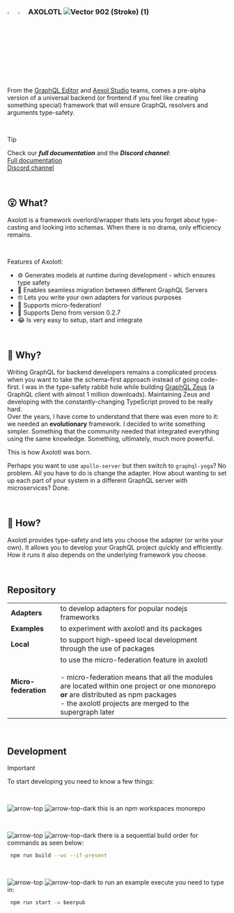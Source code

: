 ### <img src="https://github.com/user-attachments/assets/ac427bf6-6c02-48d1-bcd2-1e709eeb01d3#gh-dark-mode-only" width=4%> <img src="https://github.com/user-attachments/assets/5dc740b2-ac6d-4011-83dc-51cf1de1029a#gh-light-mode-only" width=4%> AXOLOTL ![Vector 902 (Stroke) (1)](https://github.com/user-attachments/assets/18e2f31f-a70f-4c3e-b284-3b66c989a15f)




From the [GraphQL Editor](https://graphqleditor.com/) and [Aexol Studio](http://aexol.com/) teams, comes a pre-alpha version of a universal backend (or frontend if you feel like creating something special) framework that will ensure GraphQL resolvers and arguments type-safety. 

<br /><!--STRONA WIZUALNA: przerwa na potrzeby wizualnego oddzielenia podpisu pod tytułem/wstępu od dalszej treści i podrozdziałów-->

> [!TIP]
> Check our ***full documentation*** and the ***Discord channel***:\
> [Full documentation](https://axolotl-docs.vercel.app)\
> [Discord channel](https://discord.gg/f8SfgGBHRz)

<br /><!--STRONA WIZUALNA: przerwa na potrzeby wizualnego oddzielenia podpisu pod tytułem/wstępu od dalszej treści i podrozdziałów-->

## 😮 What?

Axolotl is a framework overlord/wrapper thats lets you forget about type-casting and looking into schemas. When there is no drama, only efficiency remains. 

<br /><!--STRONA WIZUALNA: przerwa na potrzeby wizualnego oddzielenia podpisu pod tytułem/wstępu od dalszej treści i podrozdziałów-->


Features of Axolotl:
- ⚙️ Generates models at runtime during development - which ensures type safety
- 🏃 Enables seamless migration between different GraphQL Servers
- 🤓 Lets you write your own adapters for various purposes
- 🐙 Supports micro-federation!
- 🦕 Supports Deno from version 0.2.7
- 😂 Is very easy to setup, start and integrate


<br /><!--STRONA WIZUALNA: przerwa na potrzeby wizualnego oddzielenia podpisu pod tytułem/wstępu od dalszej treści i podrozdziałów-->


## 🤔 Why? 

Writing GraphQL for backend developers remains a complicated process when you want to take the schema-first approach instead of going code-first. I was in the type-safety rabbit hole while building [GraphQL Zeus](https://github.com/graphql-editor/graphql-zeus) (a GraphQL client with almost 1 million downloads). Maintaining Zeus and developing with the constantly-changing TypeScript proved to be really hard. \
Over the years, I have come to understand that there was even more to it: we needed an **evolutionary** framework. I decided to write something simpler. Something that the community needed that integrated everything using the same knowledge. Something, ultimately, much more powerful.

This is how Axolotl was born.

Perhaps you want to use `apollo-server` but then switch to `graphql-yoga`? No problem. All you have to do is change the adapter. 
How about wanting to set up each part of your system in a different GraphQL server with microservices? Done.

<br /><!--STRONA WIZUALNA: przerwa na potrzeby wizualnego oddzielenia podpisu pod tytułem/wstępu od dalszej treści i podrozdziałów-->

## 🫠 How?

Axolotl provides type-safety and lets you choose the adapter (or write your own). It allows you to develop your GraphQL project quickly and efficiently. How it runs it also depends on the underlying framework you choose. 

<br /><!--STRONA WIZUALNA: przerwa na potrzeby wizualnego oddzielenia podpisu pod tytułem/wstępu od dalszej treści i podrozdziałów-->

## Repository


|         |            |
| ------------- |-------------| 
| **Adapters**      | to develop adapters for popular nodejs frameworks | 
| **Examples**      | to experiment with axolotl and its packages      |
| **Local** |   to support high-speed local development through the use of packages |
| **Micro-federation** | to use the micro-federation feature in axolotl <br /> <br /> - micro-federation means that all the modules are located within one project or one monorepo **or** are distributed as npm packages <br /> - the axolotl projects are merged to the supergraph later|

<br /><!--STRONA WIZUALNA: przerwa na potrzeby wizualnego oddzielenia podpisu pod tytułem/wstępu od dalszej treści i podrozdziałów-->

## Development

>[!IMPORTANT]
>To start developing you need to know a few things:

<br />

![arrow-top](https://github.com/user-attachments/assets/3632196c-f2f8-46a2-9d3d-4a8071ca1908#gh-dark-mode-only) ![arrow-top-dark](https://github.com/user-attachments/assets/496077a7-85a9-44dc-8770-5a248d63886d#gh-light-mode-only)
this is an npm workspaces monorepo

<br />

![arrow-top](https://github.com/user-attachments/assets/3632196c-f2f8-46a2-9d3d-4a8071ca1908#gh-dark-mode-only) ![arrow-top-dark](https://github.com/user-attachments/assets/496077a7-85a9-44dc-8770-5a248d63886d#gh-light-mode-only)
there is a sequential build order for commands as seen below:
```sh
 npm run build --ws --if-present
```

<br />

![arrow-top](https://github.com/user-attachments/assets/3632196c-f2f8-46a2-9d3d-4a8071ca1908#gh-dark-mode-only) ![arrow-top-dark](https://github.com/user-attachments/assets/496077a7-85a9-44dc-8770-5a248d63886d#gh-light-mode-only)
to run an example execute you need to type in:
```sh
 npm run start -w beerpub
```
